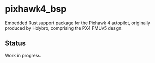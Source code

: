# pixhawk4_bsp

Embedded Rust support package for the Pixhawk 4 autopilot,
originally produced by Holybro,
comprising the PX4 FMUv5 design.


## Status

Work in progress. 